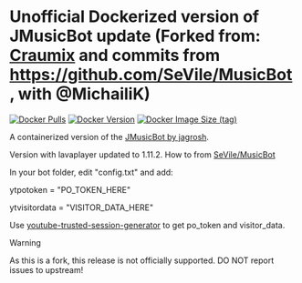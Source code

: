 # Unofficial Dockerized version of JMusicBot update (Forked from: [Craumix](https://hub.docker.com/r/craumix/jmusicbot) and commits from https://github.com/SeVile/MusicBot, with @MichailiK)
[![Docker Pulls](https://img.shields.io/docker/pulls/sajmonlab/jmb-container)](https://hub.docker.com/r/sajmonlab/jmb-container)
[![Docker Version](https://img.shields.io/docker/v/sajmonlab/jmb-container)](https://hub.docker.com/r/sajmonlab/jmb-container)
[![Docker Image Size (tag)](https://img.shields.io/docker/image-size/sajmonlab/jmb-container/latest)](https://hub.docker.com/r/sajmonlab/jmb-container)

A containerized version of the [JMusicBot by jagrosh](https://github.com/jagrosh/MusicBot).

Version with lavaplayer updated to 1.11.2.
How to from [SeVile/MusicBot](https://github.com/SeVile/MusicBot/releases/tag/0.4.3.2)

In your bot folder, edit "config.txt" and add:

ytpotoken = "PO_TOKEN_HERE"

ytvisitordata = "VISITOR_DATA_HERE"

Use [youtube-trusted-session-generator](https://github.com/iv-org/youtube-trusted-session-generator) to get po_token and visitor_data.

Warning

As this is a fork, this release is not officially supported. DO NOT report issues to upstream!
